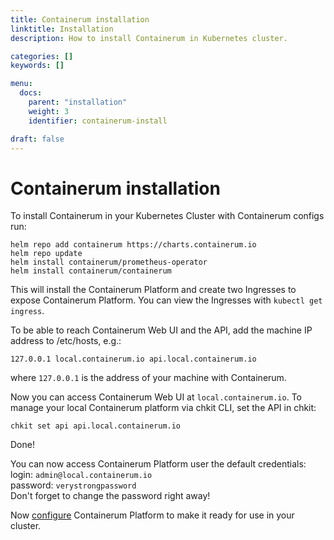```yaml
---
title: Containerum installation
linktitle: Installation
description: How to install Containerum in Kubernetes cluster.

categories: []
keywords: []

menu:
  docs:
    parent: "installation"
    weight: 3
    identifier: containerum-install

draft: false
---
```



# Containerum installation

To install Containerum in your Kubernetes Cluster with Containerum configs run:

```
helm repo add containerum https://charts.containerum.io
helm repo update
helm install containerum/prometheus-operator
helm install containerum/containerum
```

This will install the Containerum Platform and create two Ingresses to expose Containerum Platform. You can view the Ingresses with `kubectl get ingress`.

 To be able to reach Containerum Web UI and the API, add the machine IP address to /etc/hosts, e.g.:

 ```
 127.0.0.1 local.containerum.io api.local.containerum.io
 ```
 where ```127.0.0.1``` is the address of your machine with Containerum.

 Now you can access Containerum Web UI at ```local.containerum.io```. To manage your local Containerum platform via chkit CLI, set the API in chkit:
 ```
 chkit set api api.local.containerum.io
 ```

 Done!

You can now access Containerum Platform user the default credentials:  
login: ```admin@local.containerum.io```  
password: ```verystrongpassword```   
Don't forget to change the password right away!

Now [configure](/configuration/) Containerum Platform to make it ready for use in your cluster.
